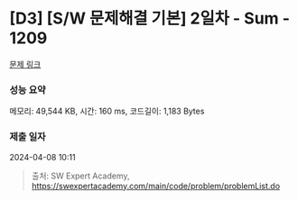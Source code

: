 # [D3] [S/W 문제해결 기본] 2일차 - Sum - 1209 

[문제 링크](https://swexpertacademy.com/main/code/problem/problemDetail.do?contestProbId=AV13_BWKACUCFAYh) 

### 성능 요약

메모리: 49,544 KB, 시간: 160 ms, 코드길이: 1,183 Bytes

### 제출 일자

2024-04-08 10:11



> 출처: SW Expert Academy, https://swexpertacademy.com/main/code/problem/problemList.do